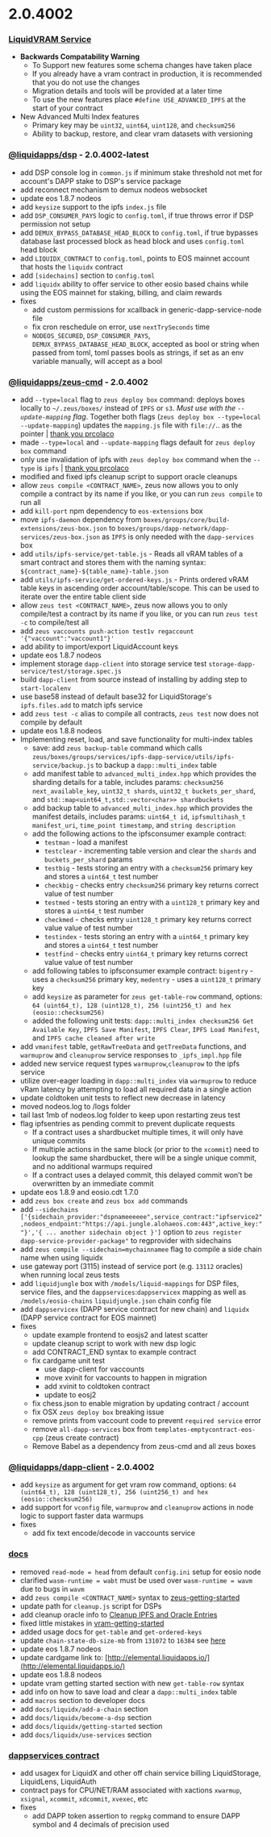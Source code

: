 2.0.4002
========

### [LiquidVRAM Service](https://docs.liquidapps.io/en/v2.0/services/ipfs-service.html)
- **Backwards Compatability Warning** 
    - To Support new features some schema changes have taken place
    - If you already have a vram contract in production, it is recommended that you do not use the changes
    - Migration details and tools will be provided at a later time
    - To use the new features place `#define USE_ADVANCED_IPFS` at the start of your contract
- New Advanced Multi Index features
    - Primary key may be `uint32`, `uint64`, `uint128`, and `checksum256`
    - Ability to backup, restore, and clear vram datasets with versioning

### [@liquidapps/dsp](https://www.npmjs.com/package/@liquidapps/dsp) - 2.0.4002-latest
- add DSP console log in `common.js` if minimum stake threshold not met for account's DAPP stake to DSP's service package
- add reconnect mechanism to demux nodeos websocket
- update eos 1.8.7 nodeos
- add `keysize` support to the ipfs `index.js` file
- add `DSP_CONSUMER_PAYS` logic to `config.toml`, if true throws error if DSP permission not setup
- add `DEMUX_BYPASS_DATABASE_HEAD_BLOCK` to `config.toml`, if true bypasses database last processed block as head block and uses `config.toml` head block
- add `LIQUIDX_CONTRACT` to `config.toml`, points to EOS mainnet account that hosts the `liquidx` contract
- add `[sidechains]` section to `config.toml`
- add `liquidx` ability to offer service to other eosio based chains while using the EOS mainnet for staking, billing, and claim rewards
- fixes
    - add custom permissions for xcallback in generic-dapp-service-node file
    - fix cron reschedule on error, use `nextTrySeconds` time
    - `NODEOS_SECURED`, `DSP_CONSUMER_PAYS`, `DEMUX_BYPASS_DATABASE_HEAD_BLOCK`, accepted as bool or string when passed from toml, toml passes bools as strings, if set as an env variable manually, will accept as a bool

### [@liquidapps/zeus-cmd](https://www.npmjs.com/package/@liquidapps/zeus-cmd) - 2.0.4002
- add `--type=local` flag to `zeus deploy box` command: deploys boxes locally to `~/.zeus/boxes/` instead of `IPFS` or `s3`. *Must use with the `--update-mapping` flag*. Together both flags (`zeus deploy box --type=local --update-mapping`) updates the `mapping.js` file with `file://`.. as the pointer | [thank you prcolaco](https://github.com/liquidapps-io/zeus-sdk/pull/11)
- made `--type=local` and `--update-mapping` flags default for `zeus deploy box` command
- only use invalidation of ipfs with `zeus deploy box` command when the `--type` is `ipfs` | [thank you prcolaco](https://github.com/liquidapps-io/zeus-sdk/pull/11)
- modified and fixed ipfs cleanup script to support oracle cleanups
- allow `zeus compile <CONTRACT_NAME>`, zeus now allows you to only compile a contract by its name if you like, or you can run `zeus compile` to run all
- add `kill-port` npm dependency to `eos-extensions` box
- move `ipfs-daemon` dependency from `boxes/groups/core/build-extensions/zeus-box.json` to `boxes/groups/dapp-network/dapp-services/zeus-box.json` as `IPFS` is only needed with the `dapp-services` box
- add `utils/ipfs-service/get-table.js` - Reads all vRAM tables of a smart contract and stores them with the naming syntax: `${contract_name}-${table_name}-table.json`
- add `utils/ipfs-service/get-ordered-keys.js` - Prints ordered vRAM table keys in ascending order account/table/scope.  This can be used to iterate over the entire table client side
- allow `zeus test <CONTRACT_NAME>`, zeus now allows you to only compile/test a contract by its name if you like, or you can run `zeus test -c` to compile/test all
- add `zeus vaccounts push-action test1v regaccount '{"vaccount":"vaccount1"}'`
- add ability to import/export LiquidAccount keys
- update eos 1.8.7 nodeos
- implement storage `dapp-client` into storage service test `storage-dapp-service/test/storage.spec.js`
- build `dapp-client` from source instead of installing by adding step to `start-localenv`
- use base58 instead of default base32 for LiquidStorage's `ipfs.files.add` to match ipfs service
- add `zeus test -c` alias to compile all contracts, `zeus test` now does not compile by default
- update eos 1.8.8 nodeos
- Implementing reset, load, and save functionality for multi-index tables
    - save: add `zeus backup-table` command which calls `zeus/boxes/groups/services/ipfs-dapp-service/utils/ipfs-service/backup.js` to backup a `dapp::multi_index` table
    - add manifest table to `advanced_multi_index.hpp` which provides the sharding details for a table, includes params: `checksum256 next_available_key`, `uint32_t shards`, `uint32_t buckets_per_shard`, and `std::map<uint64_t,std::vector<char>> shardbuckets`
    - add backup table to `advanced_multi_index.hpp` which provides the manifest details, includes params: `uint64_t id`, `ipfsmultihash_t manifest_uri`, `time_point timestamp`, and `string description`
    - add the following actions to the ipfsconsumer example contract: 
        - `testman` - load a manifest
        - `testclear` - incrementing table version and clear the `shards` and `buckets_per_shard` params
        - `testbig` - tests storing an entry with a `checksum256` primary key and stores a `uint64_t` test number
        - `checkbig` - checks entry `checksum256` primary key returns correct value of test number
        - `testmed` - tests storing an entry with a `uint128_t` primary key and stores a `uint64_t` test number
        - `checkmed` - checks entry `uint128_t` primary key returns correct value value of test number
        - `testindex` - tests storing an entry with a `uint64_t` primary key and stores a `uint64_t` test number
        - `testfind` - checks entry `uint64_t` primary key returns correct value value of test number
    - add following tables to ipfsconsumer example contract: `bigentry` - uses a `checksum256` primary key, `medentry` - uses a `uint128_t` primary key
    - add `keysize` as parameter for `zeus get-table-row` command, options: `64 (uint64_t), 128 (uint128_t), 256 (uint256_t) and hex (eosio::checksum256)`
    - added the following unit tests: `dapp::multi_index checksum256 Get Available Key`, `IPFS Save Manifest`, `IPFS Clear`, `IPFS Load Manifest`, and `IPFS cache cleaned after write`
- add `vmanifest` table, `getRawTreeData` and `getTreeData` functions, and `warmuprow` and `cleanuprow` service responses to `_ipfs_impl.hpp` file
- added new service request types `warmuprow`,`cleanuprow` to the ipfs service
- utilize over-eager loading in `dapp::multi_index` via `warmuprow` to reduce vRam latency by attempting to load all required data in a single action
- update coldtoken unit tests to reflect new decrease in latency
- moved nodeos.log to /logs folder
- tail last 1mb of nodeos.log folder to keep upon restarting zeus test
- flag ipfsentries as pending commit to prevent duplicate requests
    - If a contract uses a shardbucket multiple times, it will only have unique commits
    - If multiple actions in the same block (or prior to the `xcommit`) need to lookup the same shardbucket, there will be a single unique commit, and no additional warmups required
    - If a contract uses a delayed commit, this delayed commit won’t be overwritten by an immediate commit
- update eos 1.8.9 and eosio.cdt 1.7.0
- add `zeus box create` and `zeus box add` commands
- add `--sidechains ['{sidechain_provider:"dspnameeeeee",service_contract:"ipfservice2",nodeos_endpoint:"https://api.jungle.alohaeos.com:443",active_key:""}','{ ... another sidechain object }']` option to `zeus register dapp-service-provider-package"` to regprovider with sidechains
- add `zeus compile --sidechain=mychainnamee` flag to compile a side chain name when using liquidx
- use gateway port (3115) instead of service port (e.g. `13112` oracles) when running local zeus tests
- add `liquidjungle` box with `/models/liquid-mappings` for DSP files, service files, and the `dappservices`:`dappservicex` mapping as well as `/models/eosio-chains` `liquidjungle.json` chain config file
- add `dappservicex` (DAPP service contract for new chain) and `liquidx` (DAPP service contract for EOS mainnet)
- fixes
    - update example frontend to eosjs2 and latest scatter
    - update cleanup script to work with new dsp logic
    - add CONTRACT_END syntax to example contract
    - fix cardgame unit test
        - use dapp-client for vaccounts
        - move xvinit for vaccounts to happen in migration
        - add xvinit to coldtoken contract
        - update to eosj2
    - fix chess.json to enable migration by updating contract / account
    - fix OSX `zeus deploy box` breaking issue
    - remove prints from vaccount code to prevent `required service` error
    - remove `all-dapp-services` box from `templates-emptycontract-eos-cpp` (zeus create contract)
    - Remove Babel as a dependency from zeus-cmd and all zeus boxes

### [@liquidapps/dapp-client](https://www.npmjs.com/package/@liquidapps/dapp-client) - 2.0.4002
- add `keysize` as argument for get vram row command, options: `64 (uint64_t), 128 (uint128_t), 256 (uint256_t) and hex (eosio::checksum256)`
- add support for `vconfig` file, `warmuprow` and `cleanuprow` actions in node logic to support faster data warmups
- fixes
    - add fix text encode/decode in vaccounts service

### [docs](https://docs.liquidapps.io/en/stable/)
- removed `read-mode = head` from default `config.ini` setup for eosio node
- clarified `wasm-runtime = wabt` must be used over `wasm-runtime = wavm` due to bugs in `wavm`
- add `zeus compile <CONTRACT_NAME>` syntax to [zeus-getting-started](../developers/zeus-getting-started)
- update path for `cleanup.js` script for DSPs
- add cleanup oracle info to [Cleanup IPFS and Oracle Entries](../dsps/cleanup-ipfs-oracle-entries)
- fixed little mistakes in [vram-getting-started](../developers/vram-getting-started)
- added usage docs for `get-table` and `get-ordered-keys`
- update `chain-state-db-size-mb` from `131072` to `16384` see [here](https://github.com/EOSIO/eos/issues/7664#issuecomment-560266833)
- update eos 1.8.7 nodeos
- update cardgame link to: [http://elemental.liquidapps.io/](http://elemental.liquidapps.io/)
- update eos 1.8.8 nodeos
- update vram getting started section with new `get-table-row` syntax
- add info on how to save load and clear a `dapp::multi_index` table
- add `macros` section to developer docs
- add `docs/liquidx/add-a-chain` section
- add `docs/liquidx/become-a-dsp` section
- add `docs/liquidx/getting-started` section
- add `docs/liquidx/use-services` section

### [dappservices contract](http://bloks.io/account/dappservices)
- add usagex for LiquidX and other off chain service billing LiquidStorage, LiquidLens, LiquidAuth
- contract pays for CPU/NET/RAM associated with xactions `xwarmup`, `xsignal`, `xcommit`, `xdcommit`, `xvexec`, etc
- fixes
    - add DAPP token assertion to `regpkg` command to ensure DAPP symbol and 4 decimals of precision used
